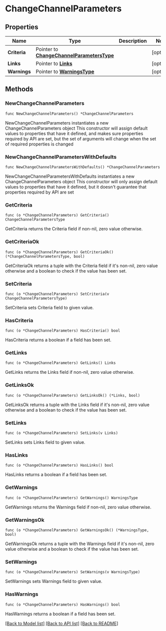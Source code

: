# ChangeChannelParameters

## Properties

Name | Type | Description | Notes
------------ | ------------- | ------------- | -------------
**Criteria** | Pointer to [**ChangeChannelParametersType**](ChangeChannelParametersType.md) |  | [optional] 
**Links** | Pointer to [**Links**](Links.md) |  | [optional] 
**Warnings** | Pointer to [**WarningsType**](WarningsType.md) |  | [optional] 

## Methods

### NewChangeChannelParameters

`func NewChangeChannelParameters() *ChangeChannelParameters`

NewChangeChannelParameters instantiates a new ChangeChannelParameters object
This constructor will assign default values to properties that have it defined,
and makes sure properties required by API are set, but the set of arguments
will change when the set of required properties is changed

### NewChangeChannelParametersWithDefaults

`func NewChangeChannelParametersWithDefaults() *ChangeChannelParameters`

NewChangeChannelParametersWithDefaults instantiates a new ChangeChannelParameters object
This constructor will only assign default values to properties that have it defined,
but it doesn't guarantee that properties required by API are set

### GetCriteria

`func (o *ChangeChannelParameters) GetCriteria() ChangeChannelParametersType`

GetCriteria returns the Criteria field if non-nil, zero value otherwise.

### GetCriteriaOk

`func (o *ChangeChannelParameters) GetCriteriaOk() (*ChangeChannelParametersType, bool)`

GetCriteriaOk returns a tuple with the Criteria field if it's non-nil, zero value otherwise
and a boolean to check if the value has been set.

### SetCriteria

`func (o *ChangeChannelParameters) SetCriteria(v ChangeChannelParametersType)`

SetCriteria sets Criteria field to given value.

### HasCriteria

`func (o *ChangeChannelParameters) HasCriteria() bool`

HasCriteria returns a boolean if a field has been set.

### GetLinks

`func (o *ChangeChannelParameters) GetLinks() Links`

GetLinks returns the Links field if non-nil, zero value otherwise.

### GetLinksOk

`func (o *ChangeChannelParameters) GetLinksOk() (*Links, bool)`

GetLinksOk returns a tuple with the Links field if it's non-nil, zero value otherwise
and a boolean to check if the value has been set.

### SetLinks

`func (o *ChangeChannelParameters) SetLinks(v Links)`

SetLinks sets Links field to given value.

### HasLinks

`func (o *ChangeChannelParameters) HasLinks() bool`

HasLinks returns a boolean if a field has been set.

### GetWarnings

`func (o *ChangeChannelParameters) GetWarnings() WarningsType`

GetWarnings returns the Warnings field if non-nil, zero value otherwise.

### GetWarningsOk

`func (o *ChangeChannelParameters) GetWarningsOk() (*WarningsType, bool)`

GetWarningsOk returns a tuple with the Warnings field if it's non-nil, zero value otherwise
and a boolean to check if the value has been set.

### SetWarnings

`func (o *ChangeChannelParameters) SetWarnings(v WarningsType)`

SetWarnings sets Warnings field to given value.

### HasWarnings

`func (o *ChangeChannelParameters) HasWarnings() bool`

HasWarnings returns a boolean if a field has been set.


[[Back to Model list]](../README.md#documentation-for-models) [[Back to API list]](../README.md#documentation-for-api-endpoints) [[Back to README]](../README.md)


